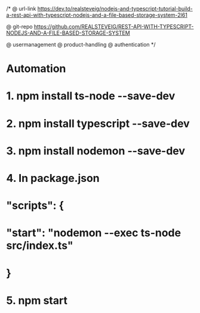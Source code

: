 /*
@ url-link
https://dev.to/realsteveig/nodejs-and-typescript-tutorial-build-a-rest-api-with-typescript-nodejs-and-a-file-based-storage-system-2l61

@ git-repo
https://github.com/REALSTEVEIG/REST-API-WITH-TYPESCRIPT-NODEJS-AND-A-FILE-BASED-STORAGE-SYSTEM

@ usermanagement
@ product-handling
@ authentication
*/

# Automation
# 1. npm install ts-node --save-dev
# 2. npm install typescript --save-dev
# 3. npm install nodemon --save-dev
# 4. In package.json 
#
# "scripts": {
#  "start": "nodemon --exec ts-node src/index.ts"
# }
#
# 5. npm start

